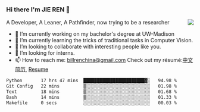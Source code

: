 ### Hi there I'm JIE REN 👋

<img align="right" src="https://github-readme-stats.vercel.app/api?username=BillRencn&show_icons=true&icon_color=0366d6&bg_color=ffffff&hide_title=true" />
A Developer, A Leaner, A Pathfinder, now trying to be a researcher

- 🔭 I’m currently working on my bachelor's degree at UW-Madison
- 🌱 I’m currently learning the tricks of traditional tasks in Computer Vision.
- 👯 I’m looking to collaborate with interesting people like you. 
- 🤔 I’m looking for interns.
- 📫 How to reach me: billrenchina@gmail.com
Check out my résumé:[中文简历](), [Resume]()

<!--START_SECTION:waka-->

```txt
Python       17 hrs 47 mins  ███████████████████████▓░   94.98 %
Git Config   22 mins         ▒░░░░░░░░░░░░░░░░░░░░░░░░   01.98 %
Text         18 mins         ▒░░░░░░░░░░░░░░░░░░░░░░░░   01.68 %
Bash         14 mins         ▒░░░░░░░░░░░░░░░░░░░░░░░░   01.33 %
Makefile     0 secs          ░░░░░░░░░░░░░░░░░░░░░░░░░   00.03 %
```

<!--END_SECTION:waka-->
